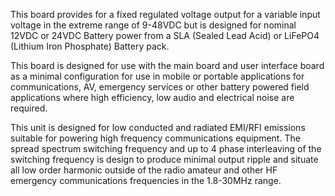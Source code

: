 This board provides for a fixed regulated voltage output for a variable input voltage in the extreme range of 
9-48VDC but is designed for nominal 12VDC or 24VDC Battery power from a SLA (Sealed Lead Acid) or LiFePO4 
(Lithium Iron Phosphate) Battery pack.

This board is designed for use with the main board and user interface board as a minimal configuration for 
use in mobile or portable applications for communications, AV, emergency services or other battery powered 
field applications where high efficiency, low audio and electrical noise are required.

This unit is designed for low conducted and radiated EMI/RFI emissions suitable for powering high frequency 
communications equipment. The spread spectrum switching frequency and up to 4 phase interleaving of the 
switching frequency is design to produce minimal output ripple and situate all low order harmonic outside 
of the radio amateur and other HF emergency communications frequencies in the 1.8-30MHz range.
